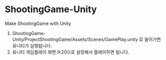 # ShootingGame-Unity
Make ShootingGame with Unity

1. ShootingGame-Unity/ProjectShootingGame/Assets/Scenes/GamePlay.unity 로 들어가면 유니티가 실행됩니다.
2. 유니티 게임플레이 화면 9:20으로 설정해서 플레이하면 됩니다.

